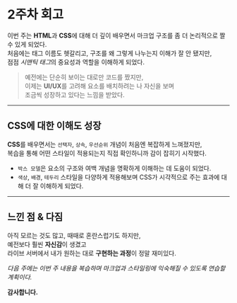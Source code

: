 # 2주차 회고

이번 주는 **HTML**과 **CSS**에 대해 더 깊이 배우면서 마크업 구조를 좀 더 논리적으로 짤 수 있게 되었다.  
처음에는 태그 이름도 헷갈리고, 구조를 왜 그렇게 나누는지 이해가 잘 안 됐지만,  
점점 *시맨틱 태그*의 중요성과 역할을 이해하게 되었다.

> 예전에는 단순히 보이는 대로만 코드를 짰지만,  
> 이제는 **UI/UX**를 고려해 요소를 배치하려는 나 자신을 보며  
> 조금씩 성장하고 있다는 느낌을 받았다.

---

## CSS에 대한 이해도 성장

**CSS**를 배우면서는 `선택자`, `상속`, `우선순위` 개념이 처음엔 복잡하게 느껴졌지만,  
복습을 통해 어떤 스타일이 적용되는지 직접 확인하니까 감이 잡히기 시작했다.

- `박스 모델`은 요소의 구조와 여백 개념을 명확하게 이해하는 데 도움이 되었다.
- `색상`, `배경`, `테두리` 스타일을 다양하게 적용해보며 CSS가 시각적으로 주는 효과에 대해 더 잘 이해하게 되었다.

---

## 느낀 점 & 다짐

아직 모르는 것도 많고, 때때로 혼란스럽기도 하지만,  
예전보다 훨씬 **자신감**이 생겼고  
라이브 서버에서 내가 원하는 대로 **구현하는 과정**이 정말 재미있다.

_다음 주에는 이번 주 내용을 복습하며 마크업과 스타일링에 익숙해질 수 있도록 연습할 계획이다._

**감사합니다.**
